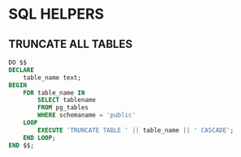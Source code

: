 # SQL HELPERS

## TRUNCATE ALL TABLES

```sql
DO $$
DECLARE
    table_name text;
BEGIN
    FOR table_name IN
        SELECT tablename
        FROM pg_tables
        WHERE schemaname = 'public'
    LOOP
        EXECUTE 'TRUNCATE TABLE ' || table_name || ' CASCADE';
    END LOOP;
END $$;
```
